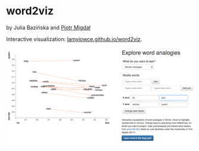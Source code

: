 # word2viz

by Julia Bazińska and [Piotr Migdał](http://p.migdal.pl/)

Interactive visualization: [lamyiowce.github.io/word2viz](https://lamyiowce.github.io/word2viz/).

[![](word2viz_screenshot.png)]((https://lamyiowce.github.io/word2viz/))
